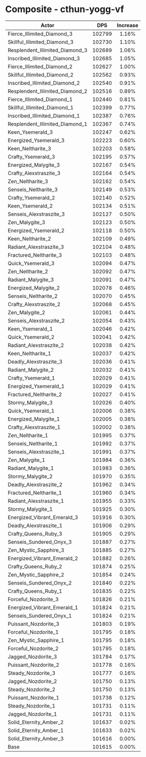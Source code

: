 # Composite - cthun-yogg-vf
| Actor | DPS | Increase |
|---|:---:|:---:|
|Fierce_Illimited_Diamond_3|102799|1.16%|
|Skillful_Illimited_Diamond_3|102730|1.10%|
|Resplendent_Illimited_Diamond_3|102689|1.06%|
|Inscribed_Illimited_Diamond_3|102685|1.05%|
|Fierce_Illimited_Diamond_2|102627|1.00%|
|Skillful_Illimited_Diamond_2|102562|0.93%|
|Inscribed_Illimited_Diamond_2|102540|0.91%|
|Resplendent_Illimited_Diamond_2|102516|0.89%|
|Fierce_Illimited_Diamond_1|102440|0.81%|
|Skillful_Illimited_Diamond_1|102399|0.77%|
|Inscribed_Illimited_Diamond_1|102387|0.76%|
|Resplendent_Illimited_Diamond_1|102367|0.74%|
|Keen_Ysemerald_3|102247|0.62%|
|Energized_Ysemerald_3|102223|0.60%|
|Keen_Neltharite_3|102203|0.58%|
|Crafty_Ysemerald_3|102195|0.57%|
|Energized_Malygite_3|102167|0.54%|
|Crafty_Alexstraszite_3|102164|0.54%|
|Zen_Neltharite_3|102162|0.54%|
|Senseis_Neltharite_3|102149|0.53%|
|Crafty_Ysemerald_2|102140|0.52%|
|Keen_Ysemerald_2|102134|0.51%|
|Senseis_Alexstraszite_3|102127|0.50%|
|Zen_Malygite_3|102123|0.50%|
|Energized_Ysemerald_2|102118|0.50%|
|Keen_Neltharite_2|102109|0.49%|
|Radiant_Alexstraszite_3|102104|0.48%|
|Fractured_Neltharite_3|102103|0.48%|
|Quick_Ysemerald_3|102094|0.47%|
|Zen_Neltharite_2|102092|0.47%|
|Radiant_Malygite_3|102091|0.47%|
|Energized_Malygite_2|102078|0.46%|
|Senseis_Neltharite_2|102070|0.45%|
|Crafty_Alexstraszite_2|102068|0.45%|
|Zen_Malygite_2|102061|0.44%|
|Senseis_Alexstraszite_2|102054|0.43%|
|Keen_Ysemerald_1|102046|0.42%|
|Quick_Ysemerald_2|102041|0.42%|
|Radiant_Alexstraszite_2|102038|0.42%|
|Keen_Neltharite_1|102037|0.42%|
|Deadly_Alexstraszite_3|102036|0.41%|
|Radiant_Malygite_2|102032|0.41%|
|Crafty_Ysemerald_1|102029|0.41%|
|Energized_Ysemerald_1|102029|0.41%|
|Fractured_Neltharite_2|102027|0.41%|
|Stormy_Malygite_3|102026|0.40%|
|Quick_Ysemerald_1|102006|0.38%|
|Energized_Malygite_1|102005|0.38%|
|Crafty_Alexstraszite_1|102002|0.38%|
|Zen_Neltharite_1|101995|0.37%|
|Senseis_Neltharite_1|101992|0.37%|
|Senseis_Alexstraszite_1|101991|0.37%|
|Zen_Malygite_1|101984|0.36%|
|Radiant_Malygite_1|101983|0.36%|
|Stormy_Malygite_2|101970|0.35%|
|Deadly_Alexstraszite_2|101962|0.34%|
|Fractured_Neltharite_1|101960|0.34%|
|Radiant_Alexstraszite_1|101955|0.33%|
|Stormy_Malygite_1|101925|0.30%|
|Energized_Vibrant_Emerald_3|101916|0.30%|
|Deadly_Alexstraszite_1|101906|0.29%|
|Crafty_Queens_Ruby_3|101905|0.29%|
|Senseis_Sundered_Onyx_3|101887|0.27%|
|Zen_Mystic_Sapphire_3|101885|0.27%|
|Energized_Vibrant_Emerald_2|101882|0.26%|
|Crafty_Queens_Ruby_2|101874|0.25%|
|Zen_Mystic_Sapphire_2|101854|0.24%|
|Senseis_Sundered_Onyx_2|101840|0.22%|
|Crafty_Queens_Ruby_1|101835|0.22%|
|Forceful_Nozdorite_3|101826|0.21%|
|Energized_Vibrant_Emerald_1|101824|0.21%|
|Senseis_Sundered_Onyx_1|101824|0.21%|
|Puissant_Nozdorite_3|101803|0.19%|
|Forceful_Nozdorite_1|101795|0.18%|
|Zen_Mystic_Sapphire_1|101795|0.18%|
|Forceful_Nozdorite_2|101795|0.18%|
|Jagged_Nozdorite_3|101784|0.17%|
|Puissant_Nozdorite_2|101778|0.16%|
|Steady_Nozdorite_3|101777|0.16%|
|Jagged_Nozdorite_2|101750|0.13%|
|Steady_Nozdorite_2|101750|0.13%|
|Puissant_Nozdorite_1|101738|0.12%|
|Steady_Nozdorite_1|101731|0.11%|
|Jagged_Nozdorite_1|101731|0.11%|
|Solid_Eternity_Amber_2|101637|0.02%|
|Solid_Eternity_Amber_1|101633|0.02%|
|Solid_Eternity_Amber_3|101616|0.00%|
|Base|101615|0.00%|
